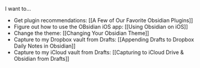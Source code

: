 I want to...

- Get plugin recommendations: [[A Few of Our Favorite Obsidian Plugins]]
- Figure out how to use the OBsidian iOS app: [[Using Obsidian on iOS]]
- Change the theme: [[Changing Your Obsidian Theme]]
- Capture to my Dropbox vault from Drafts: [[Appending Drafts to Dropbox Daily Notes in Obsidian]]
- Capture to my iCloud vault from Drafts: [[Capturing to iCloud Drive & Obsidian from Drafts]]